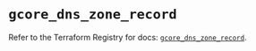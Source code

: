 # `gcore_dns_zone_record`

Refer to the Terraform Registry for docs: [`gcore_dns_zone_record`](https://registry.terraform.io/providers/g-core/gcore/0.31.1/docs/resources/dns_zone_record).
